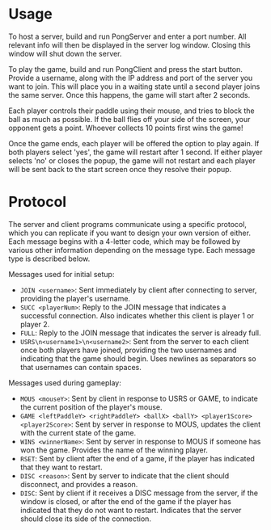 # Usage
To host a server, build and run PongServer and enter a port number. All relevant info will then be displayed in the server log window. Closing this window will shut down the server.

To play the game, build and run PongClient and press the start button. Provide a username, along with the IP address and port of the server you want to join. This will place you in a waiting state until a second player joins the same server. Once this happens, the game will start after 2 seconds.

Each player controls their paddle using their mouse, and tries to block the ball as much as possible. If the ball flies off your side of the screen, your opponent gets a point. Whoever collects 10 points first wins the game!

Once the game ends, each player will be offered the option to play again. If both players select 'yes', the game will restart after 1 second. If either player selects 'no' or closes the popup, the game will not restart and each player will be sent back to the start screen once they resolve their popup.

# Protocol
The server and client programs communicate using a specific protocol, which you can replicate if you want to design your own version of either. Each message begins with a 4-letter code, which may be followed by various other information depending on the message type. Each message type is described below.

Messages used for initial setup:
- `JOIN <username>`: Sent immediately by client after connecting to server, providing the player's username.
- `SUCC <playerNum>`: Reply to the JOIN message that indicates a successful connection. Also indicates whether this client is player 1 or player 2.
- `FULL`: Reply to the JOIN message that indicates the server is already full.
- `USRS\n<username1>\n<username2>`: Sent from the server to each client once both players have joined, providing the two usernames and indicating that the game should begin. Uses newlines as separators so that usernames can contain spaces.

Messages used during gameplay:
- `MOUS <mouseY>`: Sent by client in response to USRS or GAME, to indicate the current position of the player's mouse.
- `GAME <leftPaddleY> <rightPaddleY> <ballX> <ballY> <player1Score> <player2Score>`: Sent by server in response to MOUS, updates the client with the current state of the game.
- `WINS <winnerName>`: Sent by server in response to MOUS if someone has won the game. Provides the name of the winning player.
- `RSET`: Sent by client after the end of a game, if the player has indicated that they want to restart.
- `DISC <reason>`: Sent by server to indicate that the client should disconnect, and provides a reason.
- `DISC`: Sent by client if it receives a DISC message from the server, if the window is closed, or after the end of the game if the player has indicated that they do not want to restart. Indicates that the server should close its side of the connection.

